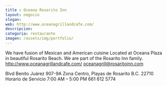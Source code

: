 ```yaml
---
title : Oceana Rosarito Inn
layout: negocio
slogan: 
web: http://www.oceanagrillandcafe.com/
descripcion: 
categoria: restaurante
imagen: /assets/img/portfolio/
---
```


We have fusion of Mexican and American cuisine Located at Oceana Plaza in beautiful Rosarito Beach. We are part of the Rosarito Inn family.
http://www.oceanagrillandcafe.com/
oceanagrill@rosaritoinn.com

Blvd Benito Juárez 907-9A
Zona Centro, Playas de Rosarito B.C. 22710
Horario de Servicio 
7:00 AM – 5:00 PM
661 612 5774